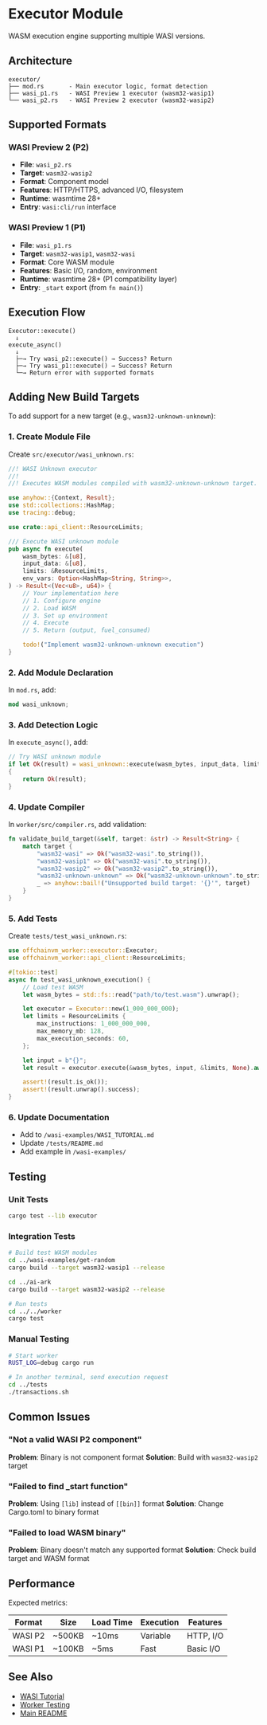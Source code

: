 # Executor Module

WASM execution engine supporting multiple WASI versions.

## Architecture

```
executor/
├── mod.rs       - Main executor logic, format detection
├── wasi_p1.rs   - WASI Preview 1 executor (wasm32-wasip1)
└── wasi_p2.rs   - WASI Preview 2 executor (wasm32-wasip2)
```

## Supported Formats

### WASI Preview 2 (P2)
- **File**: `wasi_p2.rs`
- **Target**: `wasm32-wasip2`
- **Format**: Component model
- **Features**: HTTP/HTTPS, advanced I/O, filesystem
- **Runtime**: wasmtime 28+
- **Entry**: `wasi:cli/run` interface

### WASI Preview 1 (P1)
- **File**: `wasi_p1.rs`
- **Target**: `wasm32-wasip1`, `wasm32-wasi`
- **Format**: Core WASM module
- **Features**: Basic I/O, random, environment
- **Runtime**: wasmtime 28+ (P1 compatibility layer)
- **Entry**: `_start` export (from `fn main()`)

## Execution Flow

```
Executor::execute()
  ↓
execute_async()
  ↓
  ├─→ Try wasi_p2::execute() → Success? Return
  ├─→ Try wasi_p1::execute() → Success? Return
  └─→ Return error with supported formats
```

## Adding New Build Targets

To add support for a new target (e.g., `wasm32-unknown-unknown`):

### 1. Create Module File

Create `src/executor/wasi_unknown.rs`:

```rust
//! WASI Unknown executor
//!
//! Executes WASM modules compiled with wasm32-unknown-unknown target.

use anyhow::{Context, Result};
use std::collections::HashMap;
use tracing::debug;

use crate::api_client::ResourceLimits;

/// Execute WASI unknown module
pub async fn execute(
    wasm_bytes: &[u8],
    input_data: &[u8],
    limits: &ResourceLimits,
    env_vars: Option<HashMap<String, String>>,
) -> Result<(Vec<u8>, u64)> {
    // Your implementation here
    // 1. Configure engine
    // 2. Load WASM
    // 3. Set up environment
    // 4. Execute
    // 5. Return (output, fuel_consumed)

    todo!("Implement wasm32-unknown-unknown execution")
}
```

### 2. Add Module Declaration

In `mod.rs`, add:

```rust
mod wasi_unknown;
```

### 3. Add Detection Logic

In `execute_async()`, add:

```rust
// Try WASI unknown module
if let Ok(result) = wasi_unknown::execute(wasm_bytes, input_data, limits, env_vars.clone()).await
{
    return Ok(result);
}
```

### 4. Update Compiler

In `worker/src/compiler.rs`, add validation:

```rust
fn validate_build_target(&self, target: &str) -> Result<String> {
    match target {
        "wasm32-wasi" => Ok("wasm32-wasi".to_string()),
        "wasm32-wasip1" => Ok("wasm32-wasi".to_string()),
        "wasm32-wasip2" => Ok("wasm32-wasip2".to_string()),
        "wasm32-unknown-unknown" => Ok("wasm32-unknown-unknown".to_string()), // New!
        _ => anyhow::bail!("Unsupported build target: '{}'", target)
    }
}
```

### 5. Add Tests

Create `tests/test_wasi_unknown.rs`:

```rust
use offchainvm_worker::executor::Executor;
use offchainvm_worker::api_client::ResourceLimits;

#[tokio::test]
async fn test_wasi_unknown_execution() {
    // Load test WASM
    let wasm_bytes = std::fs::read("path/to/test.wasm").unwrap();

    let executor = Executor::new(1_000_000_000);
    let limits = ResourceLimits {
        max_instructions: 1_000_000_000,
        max_memory_mb: 128,
        max_execution_seconds: 60,
    };

    let input = b"{}";
    let result = executor.execute(&wasm_bytes, input, &limits, None).await;

    assert!(result.is_ok());
    assert!(result.unwrap().success);
}
```

### 6. Update Documentation

- Add to `/wasi-examples/WASI_TUTORIAL.md`
- Update `/tests/README.md`
- Add example in `/wasi-examples/`

## Testing

### Unit Tests

```bash
cargo test --lib executor
```

### Integration Tests

```bash
# Build test WASM modules
cd ../wasi-examples/get-random
cargo build --target wasm32-wasip1 --release

cd ../ai-ark
cargo build --target wasm32-wasip2 --release

# Run tests
cd ../../worker
cargo test
```

### Manual Testing

```bash
# Start worker
RUST_LOG=debug cargo run

# In another terminal, send execution request
cd ../tests
./transactions.sh
```

## Common Issues

### "Not a valid WASI P2 component"
**Problem**: Binary is not component format
**Solution**: Build with `wasm32-wasip2` target

### "Failed to find _start function"
**Problem**: Using `[lib]` instead of `[[bin]]` format
**Solution**: Change Cargo.toml to binary format

### "Failed to load WASM binary"
**Problem**: Binary doesn't match any supported format
**Solution**: Check build target and WASM format

## Performance

Expected metrics:

| Format | Size | Load Time | Execution | Features |
|--------|------|-----------|-----------|----------|
| WASI P2 | ~500KB | ~10ms | Variable | HTTP, I/O |
| WASI P1 | ~100KB | ~5ms | Fast | Basic I/O |

## See Also

- [WASI Tutorial](../../../wasi-examples/WASI_TUTORIAL.md)
- [Worker Testing](../../TESTING.md)
- [Main README](../../../README.md)
